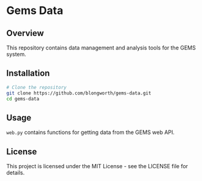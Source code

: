 # Gems Data

## Overview
This repository contains data management and analysis tools
for the GEMS system.

## Installation
```bash
# Clone the repository
git clone https://github.com/blongworth/gems-data.git
cd gems-data
```

## Usage
`web.py` contains functions for getting data from the GEMS web API.

## License
This project is licensed under the MIT License - see the LICENSE file for details.